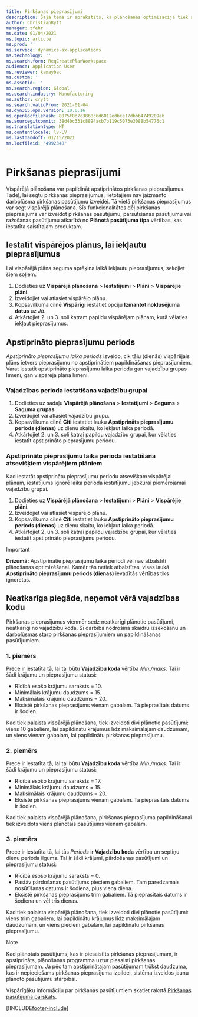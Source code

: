 ```yaml
---
title: Pirkšanas pieprasījumi
description: Šajā tēmā ir aprakstīts, kā plānošanas optimizācijā tiek atbalstīti pirkšanas pieprasījumi.
author: ChristianRytt
manager: tfehr
ms.date: 01/04/2021
ms.topic: article
ms.prod: ''
ms.service: dynamics-ax-applications
ms.technology: ''
ms.search.form: ReqCreatePlanWorkspace
audience: Application User
ms.reviewer: kamaybac
ms.custom: ''
ms.assetid: ''
ms.search.region: Global
ms.search.industry: Manufacturing
ms.author: crytt
ms.search.validFrom: 2021-01-04
ms.dyn365.ops.version: 10.0.16
ms.openlocfilehash: 8075f8d7c3868c6d6012edbce17dbbb4749209ab
ms.sourcegitcommit: 38d40c331c8894acb7b119c5073e3088b54776c1
ms.translationtype: HT
ms.contentlocale: lv-LV
ms.lasthandoff: 01/15/2021
ms.locfileid: "4992348"
---
```

# <a name="purchase-requisitions"></a>Pirkšanas pieprasījumi

Vispārējā plānošana var papildināt apstiprinātos pirkšanas pieprasījumus. Tādēļ, lai segtu pirkšanas pieprasījumus, lietotājiem nav jāizmanto darbplūsma pirkšanas pasūtījumu izveidei. Tā vietā pirkšanas pieprasījumus var segt vispārējā plānošana. Šīs funkcionalitātes dēļ pirkšanas pieprasījums var izveidot pirkšanas pasūtījumu, pārsūtīšanas pasūtījumu vai ražošanas pasūtījumu atkarībā no **Plānotā pasūtījuma tipa** vērtības, kas iestatīta saistītajam produktam.

## <a name="enable-master-plans-to-include-requisitions"></a>Iestatīt vispārējos plānus, lai iekļautu pieprasījumus

Lai vispārējā plāna seguma aprēķina laikā iekļautu pieprasījumus, sekojiet šiem soļiem.

1. Dodieties uz **Vispārējā plānošana** \> **Iestatījumi** \> **Plāni** \> **Vispārējie plāni**.
1. Izveidojiet vai atlasiet vispārējo plānu.
1. Kopsavilkuma cilnē **Vispārīgi** iestatiet opciju **Izmantot noklusējuma datus** uz *Jā*.
1. Atkārtojiet 2. un 3. soli katram papildu vispārējam plānam, kurā vēlaties iekļaut pieprasījumus.

## <a name="approved-requisitions-time-fence"></a>Apstiprināto pieprasījumu periods

*Apstiprināto pieprasījumu laika periods* izveido, cik tālu (dienās) vispārējais plāns ietvers pieprasījumu no apstiprinātiem papildināšanas pieprasījumiem. Varat iestatīt apstiprināto pieprasījumu laika periodu gan vajadzību grupas līmenī, gan vispārējā plāna līmenī.

### <a name="set-the-approved-requisitions-time-fence-for-a-coverage-group"></a>Vajadzības perioda iestatīšana vajadzību grupai

1. Dodieties uz sadaļu **Vispārējā plānošana** \> **Iestatījumi** \> **Segums** \> **Saguma grupas**.
1. Izveidojiet vai atlasiet vajadzību grupu.
1. Kopsavilkuma cilnē **Citi** iestatiet lauku **Apstiprināts pieprasījumu periods (dienas)** uz dienu skaitu, ko iekļaut laika periodā.
1. Atkārtojiet 2. un 3. soli katrai papildu vajadzību grupai, kur vēlaties iestatīt apstiprināto pieprasījumu periodu.

### <a name="set-the-approved-requisitions-time-fence-for-individual-master-plans"></a>Apstiprināto pieprasījumu laika perioda iestatīšana atsevišķiem vispārējiem plāniem

Kad iestatāt apstiprinātu pieprasījumu periodu atsevišķam vispārējai plānam, iestatījums ignorē laika perioda iestatījumu jebkurai piemērojamai vajadzību grupai.

1. Dodieties uz **Vispārējā plānošana** \> **Iestatījumi** \> **Plāni** \> **Vispārējie plāni**.
1. Izveidojiet vai atlasiet vispārējo plānu.
1. Kopsavilkuma cilnē **Citi** iestatiet lauku **Apstiprināto pieprasījumu periods (dienas)** uz dienu skaitu, ko iekļaut laika periodā.
1. Atkārtojiet 2. un 3. soli katrai papildu vajadzību grupai, kur vēlaties iestatīt apstiprināto pieprasījumu periodu.

> [!IMPORTANT]
> **Drīzumā:** Apstiprinātie pieprasījumu laika periodi vēl nav atbalstīti plānošanas optimizēšanai. Kamēr tās netiek atbalstītas, visas laukā **Apstiprināto pieprasījumu periods (dienas)** ievadītās vērtības tiks ignorētas.

## <a name="independent-supply-regardless-of-coverage-code"></a>Neatkarīga piegāde, neņemot vērā vajadzības kodu

Pirkšanas pieprasījumus vienmēr sedz neatkarīgi plānotie pasūtījumi, neatkarīgi no vajadzību koda. Šī darbība nodrošina skaidru izsekošanu un darbplūsmas starp pirkšanas pieprasījumiem un papildināšanas pasūtījumiem.

### <a name="example-1"></a>1. piemērs

Prece ir iestatīta tā, lai tai būtu **Vajadzību koda** vērtība *Min./maks.* Tai ir šādi krājumu un pieprasījumu statusi:

- Rīcībā esošo krājumu saraksts = 10.
- Minimālais krājumu daudzums = 15.
- Maksimālais krājumu daudzums = 20.
- Eksistē pirkšanas pieprasījums vienam gabalam. Tā pieprasītais datums ir šodien.

Kad tiek palaista vispārējā plānošana, tiek izveidoti divi plānotie pasūtījumi: viens 10 gabaliem, lai papildinātu krājumus līdz maksimālajam daudzumam, un viens vienam gabalam, lai papildinātu pirkšanas pieprasījumu.

### <a name="example-2"></a>2. piemērs

Prece ir iestatīta tā, lai tai būtu **Vajadzību koda** vērtība *Min./maks.* Tai ir šādi krājumu un pieprasījumu statusi:

- Rīcībā esošo krājumu saraksts = 17.
- Minimālais krājumu daudzums = 15.
- Maksimālais krājumu daudzums = 20.
- Eksistē pirkšanas pieprasījums vienam gabalam. Tā pieprasītais datums ir šodien.

Kad tiek palaista vispārējā plānošana, pirkšanas pieprasījuma papildināšanai tiek izveidots viens plānotais pasūtījums vienam gabalam.

### <a name="example-3"></a>3. piemērs

Prece ir iestatīta tā, lai tās *Periods* ir **Vajadzību koda** vērtība un septiņu dienu perioda ilgums. Tai ir šādi krājumi, pārdošanas pasūtījumi un pieprasījumu statusi:

- Rīcībā esošo krājumu saraksts = 0.
- Pastāv pārdošanas pasūtījums pieciem gabaliem. Tam paredzamais nosūtīšanas datums ir šodiena, plus viena diena.
- Eksistē pirkšanas pieprasījums trim gabaliem. Tā pieprasītais datums ir šodiena un vēl trīs dienas.

Kad tiek palaista vispārējā plānošana, tiek izveidoti divi plānotie pasūtījumi: viens trim gabaliem, lai papildinātu krājumus līdz maksimālajam daudzumam, un viens pieciem gabalam, lai papildinātu pirkšanas pieprasījumu.

> [!NOTE]
> Kad plānotais pasūtījums, kas ir piesaistīts pirkšanas pieprasījumam, ir apstiprināts, plānošanas programma uztur piesaisti pirkšanas pieprasījumam. Ja pēc tam apstiprinātajam pasūtījumam trūkst daudzuma, kas ir nepieciešams pirkšanas pieprasījuma izpildei, sistēma izveidos jaunu plānoto pasūtījumu starpībai.

Vispārīgāku informāciju par pirkšanas pasūtījumiem skatiet rakstā [Pirkšanas pasūtījuma pārskats](../../procurement/purchase-requisitions-overview.md).


[!INCLUDE[footer-include](../../../includes/footer-banner.md)]